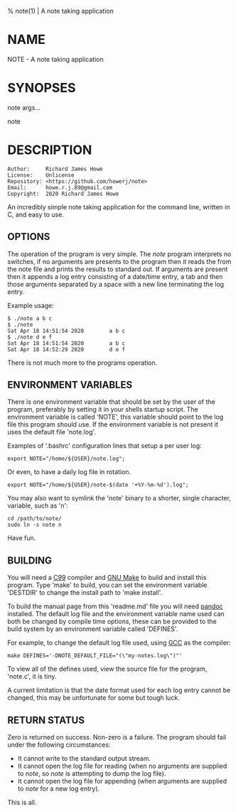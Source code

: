 % note(1) | A note taking application

# NAME

NOTE - A note taking application

# SYNOPSES

note args...

note

# DESCRIPTION

	Author:     Richard James Howe
	License:    Unlicense
	Repository: <https://github.com/howerj/note>
	Email:      howe.r.j.89@gmail.com
	Copyright:  2020 Richard James Howe

An incredibly simple note taking application for the command line, written in
C, and easy to use.

## OPTIONS

The operation of the program is very simple. The *note* program interprets no
switches, if no arguments are presents to the program then it reads the from
the note file and prints the results to standard out. If arguments are present
then it appends a log entry consisting of a date/time entry, a tab and then 
those arguments separated by a space with a new line terminating the log entry.

Example usage:

	$ ./note a b c
	$ ./note
	Sat Apr 18 14:51:54 2020        a b c
	$ ./note d e f
	Sat Apr 18 14:51:54 2020        a b c
	Sat Apr 18 14:52:29 2020        d e f

There is not much more to the programs operation.

## ENVIRONMENT VARIABLES

There is one environment variable that should be set by the user of the
program, preferably by setting it in your shells startup script. The
environment variable is called 'NOTE', this variable should point to the log
file this program should use. If the environment variable is not present it
uses the default file 'note.log'.

Examples of '.bashrc' configuration lines that setup a per user log:

	export NOTE="/home/${USER}/note.log";

Or even, to have a daily log file in rotation.

	export NOTE="/home/${USER}/note-$(date '+%Y-%m-%d').log";

You may also want to symlink the 'note' binary to a shorter, single character,
variable, such as 'n':

	cd /path/to/note/
	sudo ln -s note n

Have fun.

## BUILDING

You will need a [C99][] compiler and [GNU Make][] to build and install this
program. Type 'make' to build, you can set the environment variable 'DESTDIR'
to change the install path to 'make install'.

To build the manual page from this 'readme.md' file you will need [pandoc][]
installed. The default log file and the environment variable name used can both
be changed by compile time options, these can be provided to the build system
by an environment variable called 'DEFINES'.

For example, to change the default log file used, using [GCC][] as the
compiler:

	make DEFINES='-DNOTE_DEFAULT_FILE="(\"my-notes.log\")"'

To view all of the defines used, view the source file for the program,
'note.c', it is tiny.

A current limitation is that the date format used for each log entry cannot 
be changed, this may be unfortunate for some but tough luck.

## RETURN STATUS

Zero is returned on success. Non-zero is a failure. The program should fail
under the following circumstances:

- It cannot write to the standard output stream.
- It cannot open the log file for reading (when no arguments are supplied to
  *note*, so *note* is attempting to dump the log file).
- It cannot open the log file for appending (when arguments are supplied to
  *note* for a new log entry).

This is all.

[Unlicense]: https://unlicense.org/
[C99]: https://en.wikipedia.org/wiki/C99
[GNU Make]: https://www.gnu.org/software/make/
[pandoc]: https://pandoc.org/
[GCC]: https://gcc.gnu.org/
